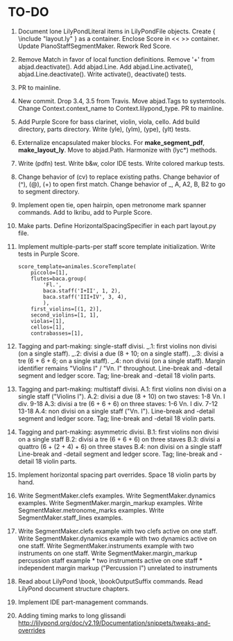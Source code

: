 TO-DO
=====

1.  Document lone LilyPondLiteral items in LilyPondFile objects.
    Create { \include "layout.ly" } as a container.
    Enclose Score in << >> container.
    Update PianoStaffSegmentMaker.
    Rework Red Score.

2.  Remove Match in favor of local function definitions.
    Remove '+' from abjad.deactivate().
    Add abjad.Line.
    Add abjad.Line.activate(), abjad.Line.deactivate().
    Write activate(), deactivate() tests.

3.  PR to mainline.

4.  New commit.
    Drop 3.4, 3.5 from Travis.
    Move abjad.Tags to systemtools.
    Change Context.context_name to Context.lilypond_type.
    PR to mainline.

5.  Add Purple Score for bass clarinet, violin, viola, cello.
    Add build directory, parts directory.
    Write (yle), (ylm), (ype), (ylt) tests.

6.  Externalize encapsulated maker blocks.
    For __make_segment_pdf__, __make_layout_ly__.
    Move to abjad.Path.
    Harmonize with (lyc*) methods.

7.  Write (pdfn) test.
    Write b&w, color IDE tests.
    Write colored markup tests.

8.  Change behavior of (cv) to replace existing paths.
    Change behavior of (^), (@), (+) to open first match.
    Change behavior of _, A, A2, B, B2 to go to segment directory.

9.  Implement open tie, open hairpin, open metronome mark spanner commands.
    Add to Ikribu, add to Purple Score.

10. Make parts.
    Define HorizontalSpacingSpecifier in each part layout.py file.

11. Implement multiple-parts-per staff score template initialization.
    Write tests in Purple Score.

        score_template=animales.ScoreTemplate(
            piccolo=[1],
            flutes=baca.group(
                'Fl.',
                baca.staff('I+II', 1, 2),
                baca.staff('III+IV', 3, 4),
                ),
            first_violins=[(1, 2)],
            second_violins=[1, 1],
            violas=[1],
            cellos=[1],
            contrabasses=[1],

12. Tagging and part-making: single-staff divisi.
    _.1: first violins non divisi (on a single staff).
    _.2: divisi a due (8 + 10; on a single staff).
    _.3: divisi a tre (6 + 6 + 6; on a single staff).
    _.4: non divisi (on a single staff).
    Margin identifier remains "Violins I" / "Vn. I" throughout.
    Line-break and -detail segment and ledger score.
    Tag; line-break and -detail 18 violin parts.

13. Tagging and part-making: multistaff divisi.
    A.1: first violins non divisi on a single staff ("Violins I").
    A.2: divisi a due (8 + 10) on two staves:
                    1-8
        Vn. I div.
                    9-18
    A.3: divisi a tre (6 + 6 + 6) on three staves:
                    1-6
        Vn. I div.  7-12
                    13-18
    A.4: non divisi on a single staff ("Vn. I").
    Line-break and -detail segment and ledger score.
    Tag; line-break and -detail 18 violin parts.

14. Tagging and part-making: asymmetric divisi.
    B.1: first violins non divisi on a single staff
    B.2: divisi a tre (6 + 6 + 6) on three staves
    B.3: divisi a quattro (6 + (2 + 4) + 6) on three staves
    B.4: non divisi on a single staff
    Line-break and -detail segment and ledger score.
    Tag; line-break and -detail 18 violin parts.

15. Implement horizontal spacing part overrides.
    Space 18 violin parts by hand.

16. Write SegmentMaker.clefs examples.
    Write SegmentMaker.dynamics examples.
    Write SegmentMaker.margin_markup examples.
    Write SegmentMaker.metronome_marks examples.
    Write SegmentMaker.staff_lines examples.

17. Write SegmentMaker.clefs example with two clefs active on one staff.
    Write SegmentMaker.dynamics example with two dynamics active on one staff.
    Write SegmentMaker.instruments example with two instruments on one staff.
    Write SegmentMaker.margin_markup percussion staff example
        * two instruments active on one staff
        * independent margin markup ("Percussion I") unrelated to instruments

18. Read about LilyPond \book, \bookOutputSuffix commands.
    Read LilyPond document structure chapters.

19. Implement IDE part-management commands.

20. Adding timing marks to long glissandi
    http://lilypond.org/doc/v2.19/Documentation/snippets/tweaks-and-overrides
